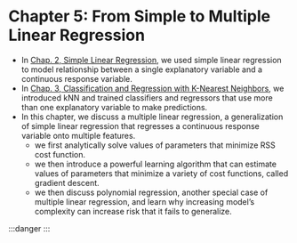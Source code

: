 # Chapter 5: From Simple to Multiple Linear Regression


- In [Chap. 2, Simple Linear Regression](../chap-02-simple-linear-regression/chap-02-simple-linear-regression.md), we used simple linear regression to model relationship between a single explanatory variable and a continuous response variable.
- In [Chap. 3, Classification and Regression with K-Nearest Neighbors](../chap-03-classification-logistic-regression-with-kNN/chap-03-classification-logistic-regression-with-kNN.md), we introduced kNN and trained classifiers and regressors that use more than one explanatory variable to make predictions.
- In this chapter, we discuss a multiple linear regression, a generalization of simple linear regression that regresses a continuous response variable onto multiple features.
	- we first analytically solve values of parameters that minimize RSS cost function.
	- we then introduce a powerful learning algorithm that can estimate values of parameters that minimize a variety of cost functions, called gradient descent.
	- we then discuss polynomial regression, another special case of multiple linear regression, and learn why increasing model’s complexity can increase risk that it fails to generalize.







:::danger
:::
